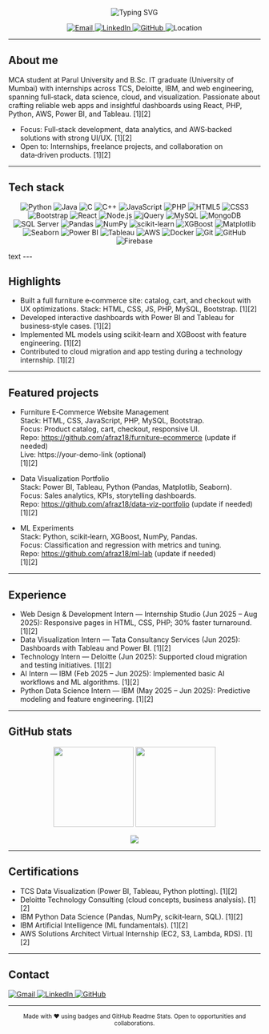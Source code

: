 <!-- afraz18 -->
<p align="center">
  <img src="https://readme-typing-svg.demolab.com?font=Inter&weight=700&size=28&pause=1200&color=0C87F2&center=true&vCenter=true&width=920&lines=Hi%2C+I'm+Afraj+Charaniya+%F0%9F%91%8B;Full‑stack+Developer+%7C+Data+Science+%7C+Cloud;Building+Products+%26+Insights" alt="Typing SVG" />
</p>

<!-- Contact Badges -->
<p align="center">
  <a href="mailto:afrajcharniya264@gmail.com">
    <img alt="Email" src="https://img.shields.io/badge/Email-afrajcharniya264%40gmail.com-EA4335?style=for-the-badge&logo=gmail&logoColor=white" />
  </a>
  <a href="www.linkedin.com/in/afraj-charaniya-042484255">
    <img alt="LinkedIn" src="https://img.shields.io/badge/LinkedIn-Afraj%20Charaniya-0A66C2?style=for-the-badge&logo=linkedin&logoColor=white" />
  </a>
  <a href="https://github.com/afraz18">
    <img alt="GitHub" src="https://img.shields.io/badge/GitHub-afraz18-181717?style=for-the-badge&logo=github&logoColor=white" />
  </a>
  <img alt="Location" src="https://img.shields.io/badge/India- 🇮🇳 -25D366?style=for-the-badge&logoColor=white" />
</p>

---

## About me
MCA student at Parul University and B.Sc. IT graduate (University of Mumbai) with internships across TCS, Deloitte, IBM, and web engineering, spanning full‑stack, data science, cloud, and visualization. Passionate about crafting reliable web apps and insightful dashboards using React, PHP, Python, AWS, Power BI, and Tableau. [1][2]

- Focus: Full‑stack development, data analytics, and AWS‑backed solutions with strong UI/UX. [1][2]
- Open to: Internships, freelance projects, and collaboration on data‑driven products. [1][2]

---

## Tech stack
<p align="center">
  <!-- Languages -->
  <img alt="Python" src="https://img.shields.io/badge/Python-3776AB?style=for-the-badge&logo=python&logoColor=white" />
  <img alt="Java" src="https://img.shields.io/badge/Java-ED8B00?style=for-the-badge&logo=openjdk&logoColor=white" />
  <img alt="C" src="https://img.shields.io/badge/C-A8B9CC?style=for-the-badge&logo=c&logoColor=black" />
  <img alt="C++" src="https://img.shields.io/badge/C%2B%2B-00599C?style=for-the-badge&logo=cplusplus&logoColor=white" />
  <img alt="JavaScript" src="https://img.shields.io/badge/JavaScript-F7DF1E?style=for-the-badge&logo=javascript&logoColor=black" />
  <img alt="PHP" src="https://img.shields.io/badge/PHP-777BB4?style=for-the-badge&logo=php&logoColor=white" />

  <!-- Web -->
  <img alt="HTML5" src="https://img.shields.io/badge/HTML5-E34F26?style=for-the-badge&logo=html5&logoColor=white" />
  <img alt="CSS3" src="https://img.shields.io/badge/CSS3-1572B6?style=for-the-badge&logo=css3&logoColor=white" />
  <img alt="Bootstrap" src="https://img.shields.io/badge/Bootstrap-7952B3?style=for-the-badge&logo=bootstrap&logoColor=white" />
  <img alt="React" src="https://img.shields.io/badge/React-61DAFB?style=for-the-badge&logo=react&logoColor=black" />
  <img alt="Node.js" src="https://img.shields.io/badge/Node.js-339933?style=for-the-badge&logo=nodedotjs&logoColor=white" />
  <img alt="jQuery" src="https://img.shields.io/badge/jQuery-0769AD?style=for-the-badge&logo=jquery&logoColor=white" />

  <!-- Databases -->
  <img alt="MySQL" src="https://img.shields.io/badge/MySQL-4479A1?style=for-the-badge&logo=mysql&logoColor=white" />
  <img alt="MongoDB" src="https://img.shields.io/badge/MongoDB-47A248?style=for-the-badge&logo=mongodb&logoColor=white" />
  <img alt="SQL Server" src="https://img.shields.io/badge/SQL%20Server-CC2927?style=for-the-badge&logo=microsoftsqlserver&logoColor=white" />

  <!-- Data / ML / Viz -->
  <img alt="Pandas" src="https://img.shields.io/badge/Pandas-150458?style=for-the-badge&logo=pandas&logoColor=white" />
  <img alt="NumPy" src="https://img.shields.io/badge/NumPy-013243?style=for-the-badge&logo=numpy&logoColor=white" />
  <img alt="scikit-learn" src="https://img.shields.io/badge/scikit--learn-F7931E?style=for-the-badge&logo=scikitlearn&logoColor=white" />
  <img alt="XGBoost" src="https://img.shields.io/badge/XGBoost-EB5B2A?style=for-the-badge&logo=xgboost&logoColor=white" />
  <img alt="Matplotlib" src="https://img.shields.io/badge/Matplotlib-0C61A0?style=for-the-badge&logo=plotly&logoColor=white" />
  <img alt="Seaborn" src="https://img.shields.io/badge/Seaborn-4C72B0?style=for-the-badge&logo=python&logoColor=white" />
  <img alt="Power BI" src="https://img.shields.io/badge/Power%20BI-F2C811?style=for-the-badge&logo=powerbi&logoColor=000" />
  <img alt="Tableau" src="https://img.shields.io/badge/Tableau-1F4390?style=for-the-badge&logo=tableau&logoColor=white" />

  <!-- Cloud / DevOps -->
  <img alt="AWS" src="https://img.shields.io/badge/AWS-FF9900?style=for-the-badge&logo=amazonaws&logoColor=000" />
  <img alt="Docker" src="https://img.shields.io/badge/Docker-2496ED?style=for-the-badge&logo=docker&logoColor=white" />
  <img alt="Git" src="https://img.shields.io/badge/Git-F05033?style=for-the-badge&logo=git&logoColor=white" />
  <img alt="GitHub" src="https://img.shields.io/badge/GitHub-181717?style=for-the-badge&logo=github&logoColor=white" />
  <img alt="Firebase" src="https://img.shields.io/badge/Firebase-FFCA28?style=for-the-badge&logo=firebase&logoColor=000" />
</p>
text
---

## Highlights
- Built a full furniture e‑commerce site: catalog, cart, and checkout with UX optimizations. Stack: HTML, CSS, JS, PHP, MySQL, Bootstrap. [1][2]
- Developed interactive dashboards with Power BI and Tableau for business‑style cases. [1][2]
- Implemented ML models using scikit‑learn and XGBoost with feature engineering. [1][2]
- Contributed to cloud migration and app testing during a technology internship. [1][2]

---

## Featured projects
- Furniture E‑Commerce Website Management  
  Stack: HTML, CSS, JavaScript, PHP, MySQL, Bootstrap.  
  Focus: Product catalog, cart, checkout, responsive UI.  
  Repo: https://github.com/afraz18/furniture-ecommerce (update if needed)  
  Live: https://your-demo-link (optional)  
  [1][2]

- Data Visualization Portfolio  
  Stack: Power BI, Tableau, Python (Pandas, Matplotlib, Seaborn).  
  Focus: Sales analytics, KPIs, storytelling dashboards.  
  Repo: https://github.com/afraz18/data-viz-portfolio (update if needed)  
  [1][2]

- ML Experiments  
  Stack: Python, scikit‑learn, XGBoost, NumPy, Pandas.  
  Focus: Classification and regression with metrics and tuning.  
  Repo: https://github.com/afraz18/ml-lab (update if needed)  
  [1][2]

---

## Experience
- Web Design & Development Intern — Internship Studio (Jun 2025 – Aug 2025): Responsive pages in HTML, CSS, PHP; 30% faster turnaround. [1][2]
- Data Visualization Intern — Tata Consultancy Services (Jun 2025): Dashboards with Tableau and Power BI. [1][2]
- Technology Intern — Deloitte (Jun 2025): Supported cloud migration and testing initiatives. [1][2]
- AI Intern — IBM (Feb 2025 – Jun 2025): Implemented basic AI workflows and ML algorithms. [1][2]
- Python Data Science Intern — IBM (May 2025 – Jun 2025): Predictive modeling and feature engineering. [1][2]

---

## GitHub stats
<p align="center">
  <!-- Reliable mirrors and cache-busting -->
  <img src="https://github-readme-stats.vercel.app/api?username=afraz18&show_icons=true&theme=tokyonight&hide_border=true&cache_seconds=7200&v=3" height="160" />
  <img src="https://streak-stats.demolab.com?user=afraz18&theme=tokyonight&hide_border=true&date_format=j%20M%5B%20Y%5D&v=3" height="160" />
</p>

<p align="center">
  <img src="https://github-readme-activity-graph.vercel.app/graph?username=afraz18&theme=tokyo-night&hide_border=true&custom_title=Contribution%20Graph&area=true&v=3" />
</p>

---

## Certifications
- TCS Data Visualization (Power BI, Tableau, Python plotting). [1][2]
- Deloitte Technology Consulting (cloud concepts, business analysis). [1][2]
- IBM Python Data Science (Pandas, NumPy, scikit‑learn, SQL). [1][2]
- IBM Artificial Intelligence (ML fundamentals). [1][2]
- AWS Solutions Architect Virtual Internship (EC2, S3, Lambda, RDS). [1][2]

---

## Contact
<p>
  <a href="mailto:afrajcharniya264@gmail.com">
    <img alt="Gmail" src="https://img.shields.io/badge/Gmail-afrajcharniya264%40gmail.com-EA4335?style=for-the-badge&logo=gmail&logoColor=white" />
  </a>
  <a href="https://www.linkedin.com/in/your-linkedin-slug">
    <img alt="LinkedIn" src="https://img.shields.io/badge/LinkedIn-Afraj%20Charaniya-0A66C2?style=for-the-badge&logo=linkedin&logoColor=white" />
  </a>
  <a href="https://github.com/afraz18">
    <img alt="GitHub" src="https://img.shields.io/badge/GitHub-afraz18-181717?style=for-the-badge&logo=github&logoColor=white" />
  </a>
</p>

---

<p align="center">
  <sub>Made with ❤ using badges and GitHub Readme Stats. Open to opportunities and collaborations.</sub>
</p>
